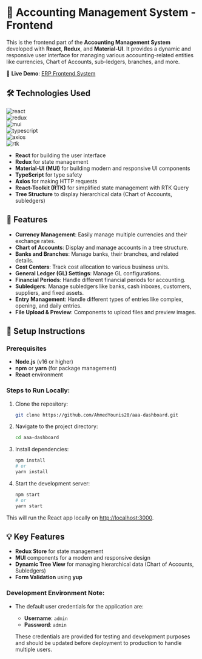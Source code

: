 # 💼 Accounting Management System - Frontend

This is the frontend part of the **Accounting Management System** developed with **React**, **Redux**, and **Material-UI**. It provides a dynamic and responsive user interface for managing various accounting-related entities like currencies, Chart of Accounts, sub-ledgers, branches, and more.

🔗 **Live Demo**: [ERP Frontend System](https://erp-frontend-system.netlify.app)

## 🛠️ Technologies Used

![react](https://img.shields.io/badge/React-17.0.2-61DAFB?logo=react&logoColor=white)  
![redux](https://img.shields.io/badge/Redux-593D88?logo=redux&logoColor=white)  
![mui](https://img.shields.io/badge/Material_UI-0081CB?logo=mui&logoColor=white)  
![typescript](https://img.shields.io/badge/TypeScript-3178C6?logo=typescript&logoColor=white)  
![axios](https://img.shields.io/badge/Axios-5A29E4?logo=axios&logoColor=white)  
![rtk](https://img.shields.io/badge/RTK-2F1D1E?logo=redux&logoColor=white)  

- **React** for building the user interface
- **Redux** for state management
- **Material-UI (MUI)** for building modern and responsive UI components
- **TypeScript** for type safety
- **Axios** for making HTTP requests
- **React-Toolkit (RTK)** for simplified state management with RTK Query
- **Tree Structure** to display hierarchical data (Chart of Accounts, subledgers)

## 📂 Features

- **Currency Management**: Easily manage multiple currencies and their exchange rates.
- **Chart of Accounts**: Display and manage accounts in a tree structure.
- **Banks and Branches**: Manage banks, their branches, and related details.
- **Cost Centers**: Track cost allocation to various business units.
- **General Ledger (GL) Settings**: Manage GL configurations.
- **Financial Periods**: Handle different financial periods for accounting.
- **Subledgers**: Manage subledgers like banks, cash inboxes, customers, suppliers, and fixed assets.
- **Entry Management**: Handle different types of entries like complex, opening, and daily entries.
- **File Upload & Preview**: Components to upload files and preview images.
  
## 🔧 Setup Instructions

### **Prerequisites**

- **Node.js** (v16 or higher)
- **npm** or **yarn** (for package management)
- **React** environment

### **Steps to Run Locally:**

1. Clone the repository:
   ```bash
   git clone https://github.com/AhmedYounis20/aaa-dashboard.git
   ```

2. Navigate to the project directory:
   ```bash
   cd aaa-dashboard
   ```

3. Install dependencies:
   ```bash
   npm install
   # or
   yarn install
   ```

4. Start the development server:
   ```bash
   npm start
   # or
   yarn start
   ```

This will run the React app locally on [http://localhost:3000](http://localhost:3000).

## 💡 Key Features

- **Redux Store** for state management
- **MUI** components for a modern and responsive design
- **Dynamic Tree View** for managing hierarchical data (Chart of Accounts, Subledgers)
- **Form Validation** using **yup** 

### **Development Environment Note:**
- The default user credentials for the application are:
  - **Username**: `admin`
  - **Password**: `admin`

  These credentials are provided for testing and development purposes and should be updated before deployment to production to handle multiple users.
